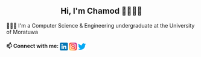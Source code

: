 <h2 align="center">Hi, I'm Chamod 👋👨🏻‍💻</h2>
<p>👨🏻‍🎓 I'm a Computer Science & Engineering undergraduate at the University of Moratuwa </p>
<h4 >📫 Connect with me:
<span align="center">
 <a href="https://www.linkedin.com/in/chamodmadhusanka/"><img align="center" src="https://raw.githubusercontent.com/chamodmadhusanka/chamodmadhusanka/main/images/linkedin.png" alt="Chamod | LinkedIn" width="21px"/></a>
 <a href="https://www.instagram.com/__c_h_a_m_o_d__m__/"><img align="center" src="https://raw.githubusercontent.com/chamodmadhusanka/chamodmadhusanka/main/images/instagram.png" alt="Chamod | Instagram" width="21px"/></a>
 <a href="https://twitter.com/_c_h_a_m_o_d"><img align="center" src="https://raw.githubusercontent.com/chamodmadhusanka/chamodmadhusanka/main/images/twitter.png" alt="Chamod | Twitter" width="21px"/></a>
<span>
 </h4>





<!--
**chamodmadhusanka/chamodmadhusanka** is a ✨ _special_ ✨ repository because its `README.md` (this file) appears on your GitHub profile.

Here are some ideas to get you started:

- 🔭 I’m currently working on ...
- 🌱 I’m currently learning ...
- 👯 I’m looking to collaborate on ...
- 🤔 I’m looking for help with ...
- 💬 Ask me about ...
- 📫 How to reach me: ...
- 😄 Pronouns: ...
- ⚡ Fun fact: ...
-->
